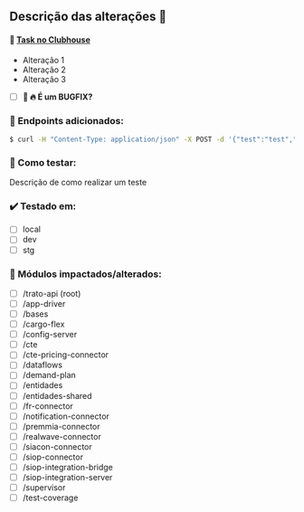 ## Descrição das alterações :rocket:
#### :link: [**Task no Clubhouse**](https://app.clubhouse.io/tratogestaodefila/story/numero-task/)
- Alteração 1
- Alteração 2
- Alteração 3

- [ ] **:rotating_light: :fire: É um BUGFIX?**

### :dart: Endpoints adicionados:
```sh
$ curl -H "Content-Type: application/json" -X POST -d '{"test":"test","other":"bla"}' http://localhost:8080/api/test/
```

### :hammer: Como testar:
Descrição de como realizar um teste

### :heavy_check_mark: Testado em:
- [ ] local
- [ ] dev
- [ ] stg

### :memo: Módulos impactados/alterados:
- [ ] /trato-api (root)
- [ ] /app-driver
- [ ] /bases
- [ ] /cargo-flex
- [ ] /config-server
- [ ] /cte
- [ ] /cte-pricing-connector
- [ ] /dataflows
- [ ] /demand-plan
- [ ] /entidades
- [ ] /entidades-shared
- [ ] /fr-connector
- [ ] /notification-connector
- [ ] /premmia-connector
- [ ] /realwave-connector
- [ ] /siacon-connector
- [ ] /siop-connector
- [ ] /siop-integration-bridge
- [ ] /siop-integration-server
- [ ] /supervisor
- [ ] /test-coverage

